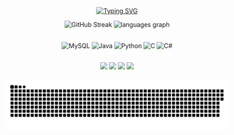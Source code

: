 <div align= "center">
  
[![Typing SVG](https://readme-typing-svg.herokuapp.com?font=Fira+Code&pause=1000&color=26A69A&vCenter=true&random=false&width=435&lines=Oi!+Eu+sou+Milkshakedeamora;Aspirante+a+Desenvolvedora+FullStack)](https://git.io/typing-svg)

![GitHub Streak](https://github-readme-streak-stats-sigma-eight.vercel.app?user=milkshakedeamora&theme=vue-dark&locale=pt_BR)
  <img src="https://github-readme-stats.vercel.app/api/top-langs?username=MILKSHAKEDEAMORA&locale=en&hide_title=false&layout=compact&card_width=300&langs_count=10&theme=vue-dark&hide_border=false&order=2" height="195" alt="languages graph"  />
  <br> <br>

![MySQL](https://img.shields.io/badge/mysql-%2300f.svg?style=for-the-badge&logo=mysql&logoColor=white)
![Java](https://img.shields.io/badge/java-%23ED8B00.svg?style=for-the-badge&logo=openjdk&logoColor=white)
![Python](https://img.shields.io/badge/python-3670A0?style=for-the-badge&logo=python&logoColor=ffdd54)
![C](https://img.shields.io/badge/c-%2300599C.svg?style=for-the-badge&logo=c&logoColor=white)
![C#](https://img.shields.io/badge/c%23-%23239120.svg?style=for-the-badge&logo=c-sharp&logoColor=white)

##
<a href="https://www.linkedin.com/in/paulacandidoalves" target="_blank"><img src="https://img.shields.io/badge/LinkedIn-0077B5?style=for-the-badge&logo=linkedin&logoColor=white"></a> 
<a href="https://www.hackerrank.com/milkshakedeamora" target="_blank"><img src="https://img.shields.io/badge/-Hackerrank-2EC866?style=for-the-badge&logo=HackerRank&logoColor=white" ></a> 
<a href="https://leetcode.com/milkshakedeamora" target="_blank"><img src="https://img.shields.io/badge/LeetCode-000000?style=for-the-badge&logo=LeetCode&logoColor=#d16c06" ></a> 
<a href="https://profile.codersrank.io/user/milkshakedeamora" target="_blank"><img src="https://img.shields.io/badge/CodersRank-67A4AC?style=for-the-badge&logo=CodersRank&logoColor=white" ></a> 


  </div>




###


<img src="https://raw.githubusercontent.com/MILKSHAKEDEAMORA/MILKSHAKEDEAMORA/output/snake.svg" alt="Snake animation" />

